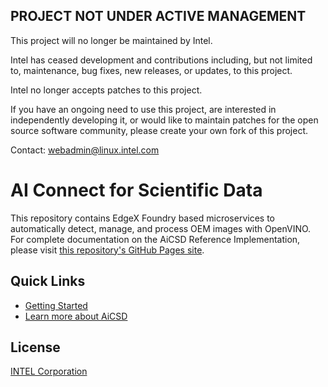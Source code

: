 ## PROJECT NOT UNDER ACTIVE MANAGEMENT

This project will no longer be maintained by Intel.

Intel has ceased development and contributions including, but not limited to, maintenance, bug fixes, new releases, or updates, to this project.  

Intel no longer accepts patches to this project.

If you have an ongoing need to use this project, are interested in independently developing it, or would like to maintain patches for the open source software community, please create your own fork of this project.  

Contact: webadmin@linux.intel.com
# AI Connect for Scientific Data

This repository contains EdgeX Foundry based microservices to automatically detect, manage, and process OEM images with OpenVINO.
For complete documentation on the AiCSD Reference Implementation, please visit [this repository's GitHub Pages site](https://intel.github.io/AiCSD/index.html).

## Quick Links

- [Getting Started](https://intel.github.io/AiCSD/getting-started/what-to-expect.html)
- [Learn more about AiCSD](https://intel.github.io/AiCSD/services/general-info.html)

## License

[INTEL Corporation](./LICENSE)